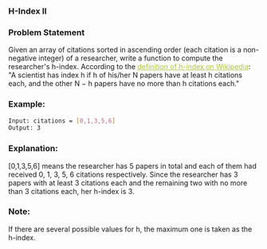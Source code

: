 ### H-Index II

### Problem Statement
Given an array of citations sorted in ascending order (each citation is a non-negative integer) of a researcher, write a function to compute the researcher's h-index.
According to the <a style="color:#b0c33b" href="https://en.wikipedia.org/wiki/H-index">definition of h-index on Wikipedia</a>: "A scientist has index h if h of his/her N papers have at least h citations each, and the other N − h papers have no more than h citations each."

### Example:
```bash
Input: citations = [0,1,3,5,6]
Output: 3
``` 
### Explanation: 
[0,1,3,5,6] means the researcher has 5 papers in total and each of them had received 0, 1, 3, 5, 6 citations respectively. Since the researcher has 3 papers with at least 3 citations each and the remaining two with no more than 3 citations each, her h-index is 3.

### Note:
If there are several possible values for h, the maximum one is taken as the h-index.